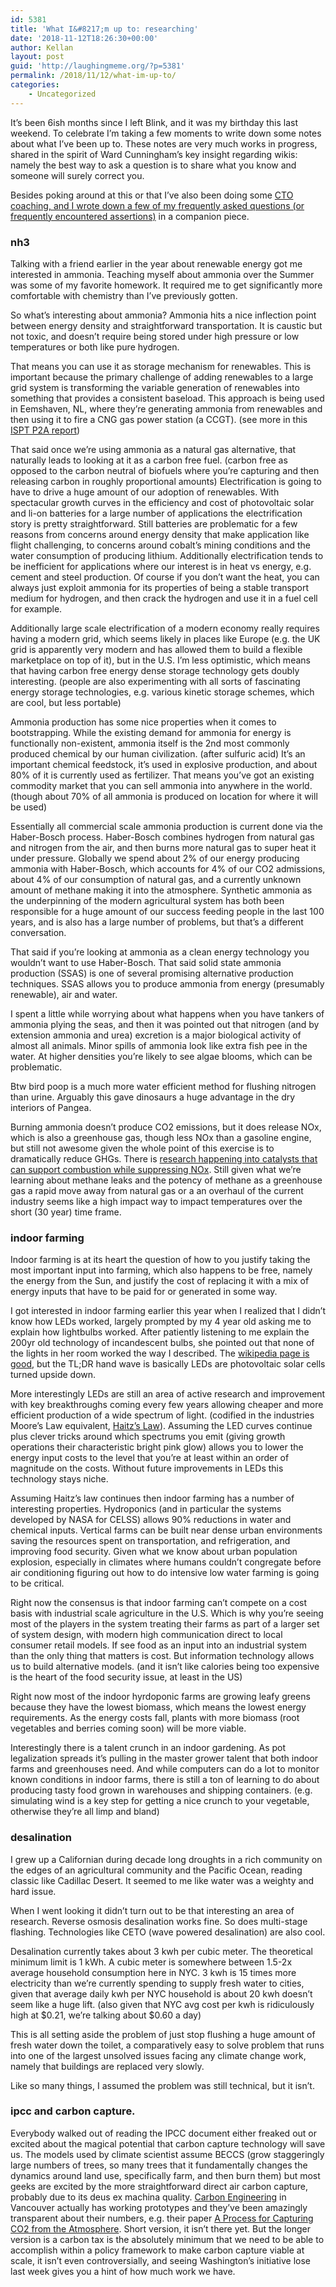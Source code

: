 ```yaml
---
id: 5381
title: 'What I&#8217;m up to: researching'
date: '2018-11-12T18:26:30+00:00'
author: Kellan
layout: post
guid: 'http://laughingmeme.org/?p=5381'
permalink: /2018/11/12/what-im-up-to/
categories:
    - Uncategorized
---
```


It’s been 6ish months since I left Blink, and it was my birthday this last weekend. To celebrate I’m taking a few moments to write down some notes about what I’ve been up to. These notes are very much works in progress, shared in the spirit of Ward Cunningham’s key insight regarding wikis: namely the best way to ask a question is to share what you know and someone will surely correct you.

Besides poking around at this or that I’ve also been doing some [CTO coaching, and I wrote down a few of my frequently asked questions (or frequently encountered assertions)](http://laughingmeme.org/2018/11/12/what-im-up-to-tech-leadership/) in a companion piece.

### nh3

Talking with a friend earlier in the year about renewable energy got me interested in ammonia. Teaching myself about ammonia over the Summer was some of my favorite homework. It required me to get significantly more comfortable with chemistry than I’ve previously gotten.

So what’s interesting about ammonia? Ammonia hits a nice inflection point between energy density and straightforward transportation. It is caustic but not toxic, and doesn’t require being stored under high pressure or low temperatures or both like pure hydrogen.

That means you can use it as storage mechanism for renewables. This is important because the primary challenge of adding renewables to a large grid system is transforming the variable generation of renewables into something that provides a consistent baseload. This approach is being used in Eemshaven, NL, where they’re generating ammonia from renewables and then using it to fire a CNG gas power station (a CCGT). (see more in this [ISPT P2A report](http://www.ispt.eu/media/ISPT-P2A-Final-Report.pdf))

That said once we’re using ammonia as a natural gas alternative, that naturally leads to looking at it as a carbon free fuel. (carbon free as opposed to the carbon neutral of biofuels where you’re capturing and then releasing carbon in roughly proportional amounts) Electrification is going to have to drive a huge amount of our adoption of renewables. With spectacular growth curves in the efficiency and cost of photovoltaic solar and li-on batteries for a large number of applications the electrification story is pretty straightforward. Still batteries are problematic for a few reasons from concerns around energy density that make application like flight challenging, to concerns around cobalt’s mining conditions and the water consumption of producing lithium. Additionally electrification tends to be inefficient for applications where our interest is in heat vs energy, e.g. cement and steel production. Of course if you don’t want the heat, you can always just exploit ammonia for its properties of being a stable transport medium for hydrogen, and then crack the hydrogen and use it in a fuel cell for example.

Additionally large scale electrification of a modern economy really requires having a modern grid, which seems likely in places like Europe (e.g. the UK grid is apparently very modern and has allowed them to build a flexible marketplace on top of it), but in the U.S. I’m less optimistic, which means that having carbon free energy dense storage technology gets doubly interesting. (people are also experimenting with all sorts of fascinating energy storage technologies, e.g. various kinetic storage schemes, which are cool, but less portable)

Ammonia production has some nice properties when it comes to bootstrapping. While the existing demand for ammonia for energy is functionally non-existent, ammonia itself is the 2nd most commonly produced chemical by our human civilization. (after sulfuric acid) It’s an important chemical feedstock, it’s used in explosive production, and about 80% of it is currently used as fertilizer. That means you’ve got an existing commodity market that you can sell ammonia into anywhere in the world. (though about 70% of all ammonia is produced on location for where it will be used)

Essentially all commercial scale ammonia production is current done via the Haber-Bosch process. Haber-Bosch combines hydrogen from natural gas and nitrogen from the air, and then burns more natural gas to super heat it under pressure. Globally we spend about 2% of our energy producing ammonia with Haber-Bosch, which accounts for 4% of our CO2 admissions, about 4% of our consumption of natural gas, and a currently unknown amount of methane making it into the atmosphere. Synthetic ammonia as the underpinning of the modern agricultural system has both been responsible for a huge amount of our success feeding people in the last 100 years, and is also has a large number of problems, but that’s a different conversation.

That said if you’re looking at ammonia as a clean energy technology you wouldn’t want to use Haber-Bosch. That said solid state ammonia production (SSAS) is one of several promising alternative production techniques. SSAS allows you to produce ammonia from energy (presumably renewable), air and water.

I spent a little while worrying about what happens when you have tankers of ammonia plying the seas, and then it was pointed out that nitrogen (and by extension ammonia and urea) excretion is a major biological activity of almost all animals. Minor spills of ammonia look like extra fish pee in the water. At higher densities you’re likely to see algae blooms, which can be problematic.

Btw bird poop is a much more water efficient method for flushing nitrogen than urine. Arguably this gave dinosaurs a huge advantage in the dry interiors of Pangea.

Burning ammonia doesn’t produce CO2 emissions, but it does release NOx, which is also a greenhouse gas, though less NOx than a gasoline engine, but still not awesome given the whole point of this exercise is to dramatically reduce GHGs. There is [research happening into catalysts that can support combustion while suppressing NOx](https://phys.org/news/2018-04-catalyst-ammonia-fuel.html). Still given what we’re learning about methane leaks and the potency of methane as a greenhouse gas a rapid move away from natural gas or a an overhaul of the current industry seems like a high impact way to impact temperatures over the short (30 year) time frame.

### indoor farming

Indoor farming is at its heart the question of how to you justify taking the most important input into farming, which also happens to be free, namely the energy from the Sun, and justify the cost of replacing it with a mix of energy inputs that have to be paid for or generated in some way.

I got interested in indoor farming earlier this year when I realized that I didn’t know how LEDs worked, largely prompted by my 4 year old asking me to explain how lightbulbs worked. After patiently listening to me explain the 200yr old technology of incandescent bulbs, she pointed out that none of the lights in her room worked the way I described. The [wikipedia page is good](https://en.wikipedia.org/wiki/Light-emitting\_diode), but the TL;DR hand wave is basically LEDs are photovoltaic solar cells turned upside down.

More interestingly LEDs are still an area of active research and improvement with key breakthroughs coming every few years allowing cheaper and more efficient production of a wide spectrum of light. (codified in the industries Moore’s Law equivalent, [Haitz’s Law](https://en.wikipedia.org/wiki/Haitz%27s\_law)). Assuming the LED curves continue plus clever tricks around which spectrums you emit (giving growth operations their characteristic bright pink glow) allows you to lower the energy input costs to the level that you’re at least within an order of magnitude on the costs. Without future improvements in LEDs this technology stays niche.

Assuming Haitz’s law continues then indoor farming has a number of interesting properties. Hydroponics (and in particular the systems developed by NASA for CELSS) allows 90% reductions in water and chemical inputs. Vertical farms can be built near dense urban environments saving the resources spent on transportation, and refrigeration, and improving food security. Given what we know about urban population explosion, especially in climates where humans couldn’t congregate before air conditioning figuring out how to do intensive low water farming is going to be critical.

Right now the consensus is that indoor farming can’t compete on a cost basis with industrial scale agriculture in the U.S. Which is why you’re seeing most of the players in the system treating their farms as part of a larger set of system design, with modern high communication direct to local consumer retail models. If see food as an input into an industrial system than the only thing that matters is cost. But information technology allows us to build alternative models. (and it isn’t like calories being too expensive is the heart of the food security issue, at least in the US)

Right now most of the indoor hyrdoponic farms are growing leafy greens because they have the lowest biomass, which means the lowest energy requirements. As the energy costs fall, plants with more biomass (root vegetables and berries coming soon) will be more viable.

Interestingly there is a talent crunch in an indoor gardening. As pot legalization spreads it’s pulling in the master grower talent that both indoor farms and greenhouses need. And while computers can do a lot to monitor known conditions in indoor farms, there is still a ton of learning to do about producing tasty food grown in warehouses and shipping containers. (e.g. simulating wind is a key step for getting a nice crunch to your vegetable, otherwise they’re all limp and bland)

### desalination

I grew up a Californian during decade long droughts in a rich community on the edges of an agricultural community and the Pacific Ocean, reading classic like Cadillac Desert. It seemed to me like water was a weighty and hard issue.

When I went looking it didn’t turn out to be that interesting an area of research. Reverse osmosis desalination works fine. So does multi-stage flashing. Technologies like CETO (wave powered desalination) are also cool.

Desalination currently takes about 3 kwh per cubic meter. The theoretical minimum limit is 1 kWh. A cubic meter is somewhere between 1.5-2x average household consumption here in NYC. 3 kwh is 15 times more electricity than we’re currently spending to supply fresh water to cities, given that average daily kwh per NYC household is about 20 kwh doesn’t seem like a huge lift. (also given that NYC avg cost per kwh is ridiculously high at $0.21, we’re talking about $0.60 a day)

This is all setting aside the problem of just stop flushing a huge amount of fresh water down the toilet, a comparatively easy to solve problem that runs into one of the largest unsolved issues facing any climate change work, namely that buildings are replaced very slowly.

Like so many things, I assumed the problem was still technical, but it isn’t.

### ipcc and carbon capture.

Everybody walked out of reading the IPCC document either freaked out or excited about the magical potential that carbon capture technology will save us. The models used by climate scientist assume BECCS (grow staggeringly large numbers of trees, so many trees that it fundamentally changes the dynamics around land use, specifically farm, and then burn them) but most geeks are excited by the more straightforward direct air carbon capture, probably due to its deus ex machina quality. [Carbon Engineering](http://carbonengineering.com/) in Vancouver actually has working prototypes and they’ve been amazingly transparent about their numbers, e.g. their paper [A Process for Capturing CO2 from the Atmosphere](https://www.cell.com/joule/fulltext/S2542-4351(18)30225-3). Short version, it isn’t there yet. But the longer version is a carbon tax is the absolutely minimum that we need to be able to accomplish within a policy framework to make carbon capture viable at scale, it isn’t even controversially, and seeing Washington’s initiative lose last week gives you a hint of how much work we have.